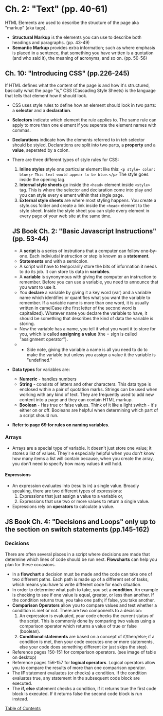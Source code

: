 # Ch. 2: "Text" (pp. 40-61)
HTML Elements are used to describe the structure of the page aka "markup" (aka tags). 
- **Structural Markup** is the elements you can use to describe both headings and paragraphs. (pp. 43-49)
- **Semantic Markup** provides extra information; such as where emphasis is placed in a sentence, that something you have written is a quotation (and who said it), the meaning of acronyms, and so on. (pp. 50-56)

## Ch. 10: "Introducing CSS" (pp.226-245)
If HTML defines what the content of the page is and how it's structured, basically what the page "is," CSS (Cascading Style Sheets) is the language that tells that element how it should look.
- CSS uses style rules to define how an element should look in two parts: a **selector** and a **declaration**. 
- **Selectors** indicate which element the rule applies to. The same rule can apply to more than one element if you seperate the element names with commas.
- **Declarations** indicate how the elements referred to in teh selector should be styled. Declarations are split into two parts, a **property** and a **value**, seperated by a colon. 
- There are three different types of style rules for CSS:
  1. **Inline styles** style one particular element like this: 
     ```<p style= color: blue;> This text would appear to be blue.</p>``` The style goes inside the opening tag.
  2. **Internal style sheets** go inside the ```<head>``` element inside ```<style>``` tag. This is where the selector and declaration come into play and you can style every element within that single page.
  3. **External style sheets** are where most styling happens. You create a style.css folder and create a link inside the ```<head>``` element to the style sheet. Inside the style sheet you can style every element in every page of your web site at the same time.

  ## JS Book Ch. 2: "Basic Javascript Instructions" (pp. 53-44)
  - A **script** is a series of instrutions that a computer can follow one-by-one. Each indiviudal instruction or step is known as a **statement**. 
  - **Statements** end with a semicolon. 
  - A script will have to temporarily store the bits of information it needs to do its job. It can store tis data in **variables**. 
  - A **variable** is synonymous with giving the computer an instruction to remember. Before you can use a variable, you need to announce that you want to use it. 
  - You **declare** a variable by giving it a key word (var) and a variable name which identifies or quantifies what you want the variable to remember. If a variable name is more than one word, it is usually written in camelCase (the first letter of the second word is capitalized). Whatever name you declare the variable to have, it should be something that describes the kind of data the variable is storing.
  - Now the variable has a name, you tell it what you want it to store for you, which is called **assigning a value** (the = sign is called "assignment operator"). 
  - - Side note, giving the variable a name is all you need to do to make the variable but unless you assign a value it the variable is "undefined."
- **Data types** for variables are:
    - **Numeric** - handles numbers
    - **String** - consists of letters and other characters. This data type is enclosed within a pair of quotation marks. Strings can be used when working with any kind of text. They are frequently used to add new content into a page and they can contain HTML markup.
    - **Boolean** - Has true or false values. Think of it like a light switch - it's either on or off. Booleans are helpful when determining which part of a script should run. 
- **Refer to page 69 for rules on naming variables**.
### **Arrays** 
- Arrays are a special type of variable. It doesn't just store one value; it stores a list of values. They'r e especially helpful when you don't know how many items a list will contain because, when you create the array, you don't need to specify how many values it will hold. 
#### Expressions
- An expression evaluates into (results in) a single value. Broadly speaking, there are two different types of expressions:
  1. Expressions that just assign a value to a variable or,
  2. Expressions that use two or more values to return a single value. 
- Expressions rely on **operators** to calculate a value. 

## JS Book Ch. 4: "Decisions and Loops" **only up to the section on switch statements** (pp.145-162)

### Decisions
There are often several places in a script where decisions are made that determine which lines of code should be run next. **Flowcharts** can help you plan for these occasions.
- In a **flowchart** a decision must be made and the code can take one of two different paths. Each path is made up of a different set of tasks, which means you have to write different code for each situation.
- In order to determine what path to take, you set a **condition**. An example is checking to see if one value is equal, greater, or less than another. If the condition returns true, you take one path; if false, you take another.
- **Comparison Operators** allow you to compare values and test whether a condition is met or not. There are two components to a decision:
  1. An expression is evaluated, your code checks the current status of the script. This is commonly done by comparing two values using a comparison operator which returns a value of true or false (boolean). 
  2. **Conditional statements** are based on a concept of if/then/else; if a condition is met, then your code executes one or more statements, else your code does something different (or just skips the step).
- Reference pages 150-151 for comparison operators. (see image of table on desktop)
- Reference pages 156-157 for **logical operators**. Logical operators allow you to compare the results of more than one comparison operator. 
- The **IF** statement evaluates (or checks) a condition. If the condition evaluates true, any statement in the subsequent code block are executed. 
- The **if, else** statement checks a condition, if it returns true the first code block is executed. If it returns false the second code block is run instead.



[Table of Contents](README.md)